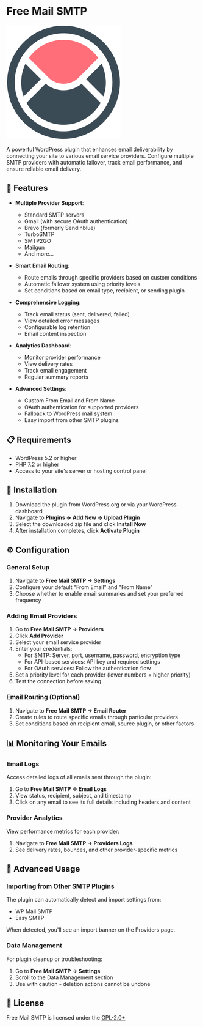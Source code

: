 # Free Mail SMTP

![Free Mail SMTP](assets/img/icon-svg.svg)

A powerful WordPress plugin that enhances email deliverability by connecting your site to various email service providers. Configure multiple SMTP providers with automatic failover, track email performance, and ensure reliable email delivery.

## 🚀 Features

- **Multiple Provider Support**:
  - Standard SMTP servers
  - Gmail (with secure OAuth authentication)
  - Brevo (formerly Sendinblue)
  - TurboSMTP
  - SMTP2GO
  - Mailgun
  - And more...

- **Smart Email Routing**:
  - Route emails through specific providers based on custom conditions
  - Automatic failover system using priority levels
  - Set conditions based on email type, recipient, or sending plugin

- **Comprehensive Logging**:
  - Track email status (sent, delivered, failed)
  - View detailed error messages
  - Configurable log retention
  - Email content inspection

- **Analytics Dashboard**:
  - Monitor provider performance
  - View delivery rates
  - Track email engagement
  - Regular summary reports

- **Advanced Settings**:
  - Custom From Email and From Name
  - OAuth authentication for supported providers
  - Fallback to WordPress mail system
  - Easy import from other SMTP plugins

## 📋 Requirements

- WordPress 5.2 or higher
- PHP 7.2 or higher
- Access to your site's server or hosting control panel

## 🔧 Installation

1. Download the plugin from WordPress.org or via your WordPress dashboard
2. Navigate to **Plugins → Add New → Upload Plugin**
3. Select the downloaded zip file and click **Install Now**
4. After installation completes, click **Activate Plugin**

## ⚙️ Configuration

### General Setup

1. Navigate to **Free Mail SMTP → Settings**
2. Configure your default "From Email" and "From Name"
3. Choose whether to enable email summaries and set your preferred frequency

### Adding Email Providers

1. Go to **Free Mail SMTP → Providers**
2. Click **Add Provider**
3. Select your email service provider
4. Enter your credentials:
   - For SMTP: Server, port, username, password, encryption type
   - For API-based services: API key and required settings
   - For OAuth services: Follow the authentication flow
5. Set a priority level for each provider (lower numbers = higher priority)
6. Test the connection before saving

### Email Routing (Optional)

1. Navigate to **Free Mail SMTP → Email Router**
2. Create rules to route specific emails through particular providers
3. Set conditions based on recipient email, source plugin, or other factors

## 📊 Monitoring Your Emails

### Email Logs

Access detailed logs of all emails sent through the plugin:

1. Go to **Free Mail SMTP → Email Logs**
2. View status, recipient, subject, and timestamp
3. Click on any email to see its full details including headers and content

### Provider Analytics

View performance metrics for each provider:

1. Navigate to **Free Mail SMTP → Providers Logs**
2. See delivery rates, bounces, and other provider-specific metrics

## 🧩 Advanced Usage

### Importing from Other SMTP Plugins

The plugin can automatically detect and import settings from:
- WP Mail SMTP
- Easy SMTP

When detected, you'll see an import banner on the Providers page.

### Data Management

For plugin cleanup or troubleshooting:

1. Go to **Free Mail SMTP → Settings**
2. Scroll to the Data Management section
3. Use with caution - deletion actions cannot be undone

## 📄 License

Free Mail SMTP is licensed under the [GPL-2.0+](http://www.gnu.org/licenses/gpl-2.0.txt)